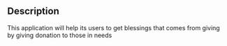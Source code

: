 ## Description

This application will help its users to get blessings that comes from giving
by giving donation to those in needs